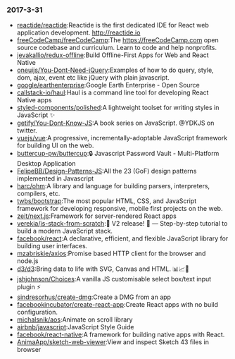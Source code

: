 ### 2017-3-31 
* [reactide/reactide](https://github.com//reactide/reactide):Reactide is the first dedicated IDE for React web application development. http://reactide.io 
* [freeCodeCamp/freeCodeCamp](https://github.com//freeCodeCamp/freeCodeCamp):The https://freeCodeCamp.com open source codebase and curriculum. Learn to code and help nonprofits. 
* [jevakallio/redux-offline](https://github.com//jevakallio/redux-offline):Build Offline-First Apps for Web and React Native 
* [oneuijs/You-Dont-Need-jQuery](https://github.com//oneuijs/You-Dont-Need-jQuery):Examples of how to do query, style, dom, ajax, event etc like jQuery with plain javascript. 
* [google/earthenterprise](https://github.com//google/earthenterprise):Google Earth Enterprise - Open Source 
* [callstack-io/haul](https://github.com//callstack-io/haul):Haul is a command line tool for developing React Native apps 
* [styled-components/polished](https://github.com//styled-components/polished):A lightweight toolset for writing styles in JavaScript ✨ 
* [getify/You-Dont-Know-JS](https://github.com//getify/You-Dont-Know-JS):A book series on JavaScript. @YDKJS on twitter. 
* [vuejs/vue](https://github.com//vuejs/vue):A progressive, incrementally-adoptable JavaScript framework for building UI on the web. 
* [buttercup-pw/buttercup](https://github.com//buttercup-pw/buttercup):🔒 Javascript Password Vault - Multi-Platform Desktop Application 
* [FelipeBB/Design-Patterns-JS](https://github.com//FelipeBB/Design-Patterns-JS):All the 23 (GoF) design patterns implemented in Javascript 
* [harc/ohm](https://github.com//harc/ohm):A library and language for building parsers, interpreters, compilers, etc. 
* [twbs/bootstrap](https://github.com//twbs/bootstrap):The most popular HTML, CSS, and JavaScript framework for developing responsive, mobile first projects on the web. 
* [zeit/next.js](https://github.com//zeit/next.js):Framework for server-rendered React apps 
* [verekia/js-stack-from-scratch](https://github.com//verekia/js-stack-from-scratch):🎉 V2 release! 🎉 — Step-by-step tutorial to build a modern JavaScript stack. 
* [facebook/react](https://github.com//facebook/react):A declarative, efficient, and flexible JavaScript library for building user interfaces. 
* [mzabriskie/axios](https://github.com//mzabriskie/axios):Promise based HTTP client for the browser and node.js 
* [d3/d3](https://github.com//d3/d3):Bring data to life with SVG, Canvas and HTML. 📊📈🎉 
* [jshjohnson/Choices](https://github.com//jshjohnson/Choices):A vanilla JS customisable select box/text input plugin ⚡️ 
* [sindresorhus/create-dmg](https://github.com//sindresorhus/create-dmg):Create a DMG from an app 
* [facebookincubator/create-react-app](https://github.com//facebookincubator/create-react-app):Create React apps with no build configuration. 
* [michalsnik/aos](https://github.com//michalsnik/aos):Animate on scroll library 
* [airbnb/javascript](https://github.com//airbnb/javascript):JavaScript Style Guide 
* [facebook/react-native](https://github.com//facebook/react-native):A framework for building native apps with React. 
* [AnimaApp/sketch-web-viewer](https://github.com//AnimaApp/sketch-web-viewer):View and inspect Sketch 43 files in browser 
